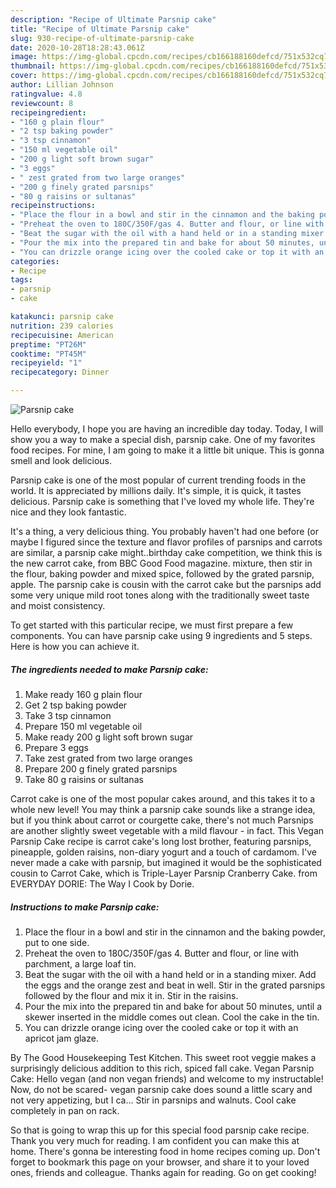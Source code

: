 ```yaml
---
description: "Recipe of Ultimate Parsnip cake"
title: "Recipe of Ultimate Parsnip cake"
slug: 930-recipe-of-ultimate-parsnip-cake
date: 2020-10-28T18:28:43.061Z
image: https://img-global.cpcdn.com/recipes/cb166188160defcd/751x532cq70/parsnip-cake-recipe-main-photo.jpg
thumbnail: https://img-global.cpcdn.com/recipes/cb166188160defcd/751x532cq70/parsnip-cake-recipe-main-photo.jpg
cover: https://img-global.cpcdn.com/recipes/cb166188160defcd/751x532cq70/parsnip-cake-recipe-main-photo.jpg
author: Lillian Johnson
ratingvalue: 4.8
reviewcount: 8
recipeingredient:
- "160 g plain flour"
- "2 tsp baking powder"
- "3 tsp cinnamon"
- "150 ml vegetable oil"
- "200 g light soft brown sugar"
- "3 eggs"
- " zest grated from two large oranges"
- "200 g finely grated parsnips"
- "80 g raisins or sultanas"
recipeinstructions:
- "Place the flour in a bowl and stir in the cinnamon and the baking powder, put to one side."
- "Preheat the oven to 180C/350F/gas 4. Butter and flour, or line with parchment, a large loaf tin."
- "Beat the sugar with the oil with a hand held or in a standing mixer. Add the eggs and the orange zest and beat in well. Stir in the grated parsnips followed by the flour and mix it in. Stir in the raisins."
- "Pour the mix into the prepared tin and bake for about 50 minutes, until a skewer inserted in the middle comes out clean. Cool the cake in the tin."
- "You can drizzle orange icing over the cooled cake or top it with an apricot jam glaze."
categories:
- Recipe
tags:
- parsnip
- cake

katakunci: parsnip cake 
nutrition: 239 calories
recipecuisine: American
preptime: "PT26M"
cooktime: "PT45M"
recipeyield: "1"
recipecategory: Dinner

---
```



![Parsnip cake](https://img-global.cpcdn.com/recipes/cb166188160defcd/751x532cq70/parsnip-cake-recipe-main-photo.jpg)

Hello everybody, I hope you are having an incredible day today. Today, I will show you a way to make a special dish, parsnip cake. One of my favorites food recipes. For mine, I am going to make it a little bit unique. This is gonna smell and look delicious.

Parsnip cake is one of the most popular of current trending foods in the world. It is appreciated by millions daily. It's simple, it is quick, it tastes delicious. Parsnip cake is something that I've loved my whole life. They're nice and they look fantastic.

It&#39;s a thing, a very delicious thing. You probably haven&#39;t had one before (or maybe I figured since the texture and flavor profiles of parsnips and carrots are similar, a parsnip cake might..birthday cake competition, we think this is the new carrot cake, from BBC Good Food magazine. mixture, then stir in the flour, baking powder and mixed spice, followed by the grated parsnip, apple. The parsnip cake is cousin with the carrot cake but the parsnips add some very unique mild root tones along with the traditionally sweet taste and moist consistency.


To get started with this particular recipe, we must first prepare a few components. You can have parsnip cake using 9 ingredients and 5 steps. Here is how you can achieve it.

<!--inarticleads1-->

##### The ingredients needed to make Parsnip cake:

1. Make ready 160 g plain flour
1. Get 2 tsp baking powder
1. Take 3 tsp cinnamon
1. Prepare 150 ml vegetable oil
1. Make ready 200 g light soft brown sugar
1. Prepare 3 eggs
1. Take  zest grated from two large oranges
1. Prepare 200 g finely grated parsnips
1. Take 80 g raisins or sultanas


Carrot cake is one of the most popular cakes around, and this takes it to a whole new level! You may think a parsnip cake sounds like a strange idea, but if you think about carrot or courgette cake, there&#39;s not much Parsnips are another slightly sweet vegetable with a mild flavour - in fact. This Vegan Parsnip Cake recipe is carrot cake&#39;s long lost brother, featuring parsnips, pineapple, golden raisins, non-diary yogurt and a touch of cardamom. I&#39;ve never made a cake with parsnip, but imagined it would be the sophisticated cousin to Carrot Cake, which is Triple-Layer Parsnip Cranberry Cake. from EVERYDAY DORIE: The Way I Cook by Dorie. 

<!--inarticleads2-->

##### Instructions to make Parsnip cake:

1. Place the flour in a bowl and stir in the cinnamon and the baking powder, put to one side.
1. Preheat the oven to 180C/350F/gas 4. Butter and flour, or line with parchment, a large loaf tin.
1. Beat the sugar with the oil with a hand held or in a standing mixer. Add the eggs and the orange zest and beat in well. Stir in the grated parsnips followed by the flour and mix it in. Stir in the raisins.
1. Pour the mix into the prepared tin and bake for about 50 minutes, until a skewer inserted in the middle comes out clean. Cool the cake in the tin.
1. You can drizzle orange icing over the cooled cake or top it with an apricot jam glaze.


By The Good Housekeeping Test Kitchen. This sweet root veggie makes a surprisingly delicious addition to this rich, spiced fall cake. Vegan Parsnip Cake: Hello vegan (and non vegan friends) and welcome to my instructable! Now, do not be scared- vegan parsnip cake does sound a little scary and not very appetizing, but I ca… Stir in parsnips and walnuts. Cool cake completely in pan on rack. 

So that is going to wrap this up for this special food parsnip cake recipe. Thank you very much for reading. I am confident you can make this at home. There's gonna be interesting food in home recipes coming up. Don't forget to bookmark this page on your browser, and share it to your loved ones, friends and colleague. Thanks again for reading. Go on get cooking!
